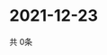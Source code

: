 # 2021-12-23
  共 0条

  <!-- BEGIN -->
  <!-- 最后更新时间Thu Dec 23 2021 02:26:55 GMT+0000 (Coordinated Universal Time) -->
  
  <!-- END -->
  
  